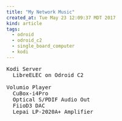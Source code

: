 ```yaml
---
title: "My Network Music"
created_at: Tue May 23 12:09:37 MDT 2017
kind: article
tags:
  - odroid
  - odroid_c2
  - single_board_computer
  - kodi
---
```


<pre>
Kodi Server
  LibreELEC on Odroid C2

Volumio Player
  CuBox-i4Pro
  Optical S/PDIF Audio Out
  FiioD3 DAC
  Lepai LP-2020A+ Amplifier
</pre>

<!--
html boilerplate
<a href="" target="_blank"></a>
<a name=""></a>
<img src="" width="400px">
<ul>
  <li></li>
</ul>
<pre>
</pre>
<pre><code>
</code></pre>
<math xmlns='http://www.w3.org/1998/Math/MathML' display='block'>
</math>
-->
